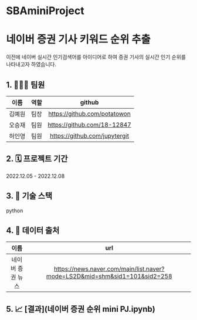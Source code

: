 # SBAminiProject

# 네이버 증권 기사 키워드 순위 추출
이전에 네이버 실시간 인기검색어를 아이디어로 하여 증권 기사의 실시간 인기 순위를 나타내고자 하였습니다.
## 1. 👨‍👧‍👧 팀원
|이름|역할|github|
|:---:|:---:|:---:|
|김예원|팀장|https://github.com/potatowon
|오승재|팀원|https://github.com/18-12847
|허인영|팀원|https://github.com/jupytergit

## 2. 🗓️ 프로젝트 기간
2022.12.05 - 2022.12.08 

## 3. 📁 기술 스택
python

## 4. 📑 데이터 출처
|이름|url|
|:---:|:---:|
|네이버 증권 뉴스|https://news.naver.com/main/list.naver?mode=LS2D&mid=shm&sid1=101&sid2=258|

## 5. 📈 [결과](네이버 증권 순위 mini PJ.ipynb)




